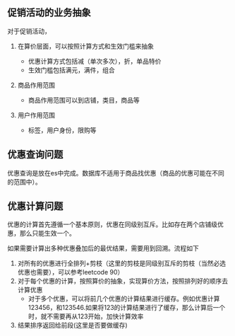 ## 促销活动的业务抽象

对于促销活动，
1. 在算价层面，可以按照计算方式和生效门槛来抽象
   * 优惠计算方式包括减（单次多次），折，单品特价
   * 生效门槛包括满元，满件，组合
   
2. 商品作用范围
   * 商品作用范围可以到店铺，类目，商品等
   
3. 用户作用范围
   * 标签，用户身份，限购等
   
## 优惠查询问题

优惠查询是放在es中完成。数据库不适用于商品找优惠（商品的优惠可能在不同的范围中）。

## 优惠计算问题

优惠的计算首先遵循一个基本原则，优惠在同级别互斥。比如存在两个店铺级优惠，那么只能生效一个。

如果需要计算出多种优惠叠加后的最优结果，需要用到回溯。流程如下

1. 对所有的优惠进行全排列+剪枝（这里的剪枝是同级别互斥的剪枝（当然必选优惠也需要），可以参考leetcode 90）
2. 对于每个优惠的计算，按照算价的抽象，实现算价方法，按照排列好的顺序去计算优惠
    * 对于多个优惠，可以将前几个优惠的计算结果进行缓存。例如优惠计算123456，和123546.如果将123的计算结果进行了缓存，那么计算后一个时，就不需要再从123开始，加快计算效率
3. 结果排序返回给前段(这里是否要做缓存)